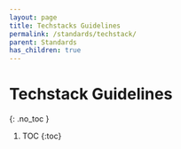 ```yaml
---
layout: page
title: Techstacks Guidelines
permalink: /standards/techstack/
parent: Standards
has_children: true
---
```


# Techstack Guidelines
{: .no_toc }

1. TOC
{:toc}

